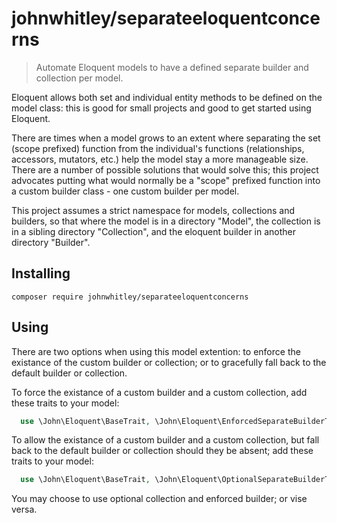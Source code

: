 # johnwhitley/separateeloquentconcerns
> Automate Eloquent models to have a defined separate builder and collection per model.

Eloquent allows both set and individual entity methods to be defined
on the model class: this is good for small projects and good to get
started using Eloquent.

There are times when a model grows to an extent where separating the set
(scope prefixed) function from the individual's functions (relationships,
accessors, mutators, etc.) help the model stay a more manageable size.
There are a number of possible solutions that would solve this; this
project advocates putting what would normally be a "scope" prefixed
function into a custom builder class - one custom builder per model.

This project assumes a strict namespace for models, collections and
builders, so that where the model is in a directory "Model", the
collection is in a sibling directory "Collection", and the eloquent
builder in another directory "Builder".

## Installing

```shell
composer require johnwhitley/separateeloquentconcerns
```

## Using
There are two options when using this model extention: to enforce the
existance of the custom builder or collection; or to gracefully fall
back to the default builder or collection.

To force the existance of a custom builder and a custom collection,
add these traits to your model:
```php
  use \John\Eloquent\BaseTrait, \John\Eloquent\EnforcedSeparateBuilderTrait, \John\Eloquent\EnforcedSeparateCollectionTrait;
```

To allow the existance of a custom builder and a custom collection, but
fall back to the default builder or collection should they be absent;
add these traits to your model:
```php
  use \John\Eloquent\BaseTrait, \John\Eloquent\OptionalSeparateBuilderTrait, \John\Eloquent\OptionalSeparateCollectionTrait;
```

You may choose to use optional collection and enforced builder; or
vise versa.
